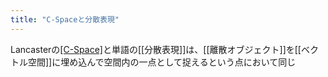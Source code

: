 ```yaml
---
title: "C-Spaceと分散表現"
---
```


Lancasterの[[C-Space]](=財を特徴の[[ベクトル]]で表現する)と単語の[[分散表現]]は、[[離散オブジェクト]]を[[ベクトル空間]]に埋め込んで空間内の一点として捉えるという点において同じ
